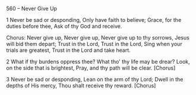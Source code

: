 560 – Never Give Up


1
Never be sad or desponding,
Only have faith to believe;
Grace, for the duties before thee,
Ask of thy God and receive.

Chorus:
Never give up, 
Never give up,
Never give up to thy sorrows,
Jesus will bid them depart;
Trust in the Lord,
Trust in the Lord,
Sing when your trials are greatest,
Trust in the Lord and take heart.

2
What if thy burdens oppress thee?
What tho' thy life may be drear?
Look, on the side that is brightest,
Pray, and thy path will be clear.  [Chorus]

3
Never be sad or desponding,
Lean on the arm of thy Lord;
Dwell in the depths of His mercy,
Thou shalt receive thy reward.  [Chorus]
